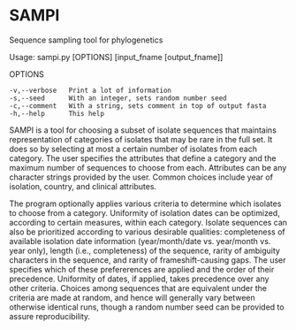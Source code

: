 # SAMPI
Sequence sampling tool for phylogenetics

Usage: sampi.py [OPTIONS] [input_fname [output_fname]]

  OPTIONS
  
    -v,--verbose   Print a lot of information
    -s,--seed      With an integer, sets random number seed
    -c,--comment   With a string, sets comment in top of output fasta
    -h,--help      This help
    
SAMPI is a tool for choosing a subset of isolate sequences that maintains representation of categories of isolates that may be rare in the full set.  It does so by selecting at most a certain number of isolates from each category.  The user specifies the attributes that define a category and the maximum number of sequences to choose from each.  Attributes can be any character strings provided by the user.  Common choices include year of isolation, country, and clinical attributes.

The program optionally applies various criteria to determine which isolates to choose from a category.  Uniformity of isolation dates can be optimized, according to certain measures, within each category.  Isolate sequences can also be prioritized according to various desirable qualities: completeness of available isolation date information (year/month/date vs. year/month vs. year only), length (i.e., completeness) of the sequence, rarity of ambiguity characters in the sequence, and rarity of frameshift-causing gaps.  The user specifies which of these prefererences are applied and the order of their precedence.  Uniformity of dates, if applied, takes precedence over any other criteria.  Choices among sequences that are equivalent under the criteria are made at random, and hence will generally vary between otherwise identical runs, though a random number seed can be provided to assure reproducibility.
